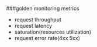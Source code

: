 ###golden monitoring metrics
- request throughput
- request latency
- saturation(resources utilization)
- request error rate(4xx 5xx)
